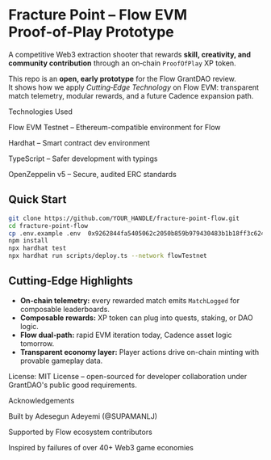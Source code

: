 # Fracture Point – Flow EVM Proof‑of‑Play Prototype

A competitive Web3 extraction shooter that rewards **skill, creativity, and community contribution** through an on‑chain `ProofOfPlay` XP token.

This repo is an **open, early prototype** for the Flow GrantDAO review.  
It shows how we apply *Cutting‑Edge Technology* on Flow EVM: transparent match telemetry, modular rewards, and a future Cadence expansion path.

 Technologies Used

Flow EVM Testnet – Ethereum-compatible environment for Flow

Hardhat – Smart contract dev environment

TypeScript – Safer development with typings

OpenZeppelin v5 – Secure, audited ERC standards

## Quick Start

```bash
git clone https://github.com/YOUR_HANDLE/fracture-point-flow.git
cd fracture-point-flow
cp .env.example .env  0x9262844fa5405062c2050b859b979430483b1b18ff3c62425f76bc7010bb382a
npm install
npx hardhat test
npx hardhat run scripts/deploy.ts --network flowTestnet
```

## Cutting‑Edge Highlights
- **On‑chain telemetry:** every rewarded match emits `MatchLogged` for composable leaderboards.
- **Composable rewards:** XP token can plug into quests, staking, or DAO logic.
- **Flow dual‑path:** rapid EVM iteration today, Cadence asset logic tomorrow.
- **Transparent economy layer:** Player actions drive on-chain minting with provable gameplay data.

License: MIT License – open-sourced for developer collaboration under GrantDAO's public good requirements.

Acknowledgements

Built by Adesegun Adeyemi (@SUPAMANLJ)

Supported by Flow ecosystem contributors

Inspired by failures of over 40+ Web3 game economies


